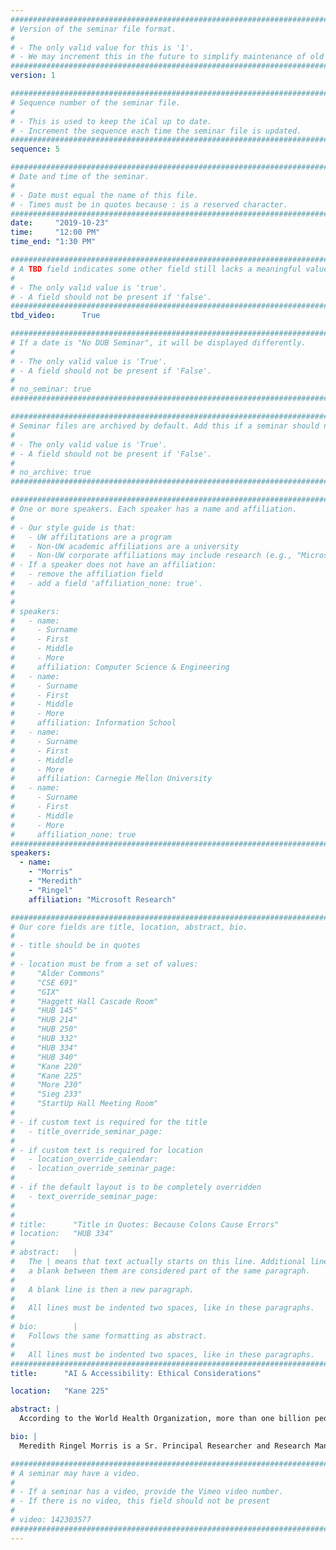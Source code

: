 ```yaml
---
################################################################################
# Version of the seminar file format.
#
# - The only valid value for this is '1'.
# - We may increment this in the future to simplify maintenance of old seminars.
################################################################################
version: 1

################################################################################
# Sequence number of the seminar file.
#
# - This is used to keep the iCal up to date.
# - Increment the sequence each time the seminar file is updated.
################################################################################
sequence: 5

################################################################################
# Date and time of the seminar.
#
# - Date must equal the name of this file.
# - Times must be in quotes because : is a reserved character.
################################################################################
date:     "2019-10-23"
time:     "12:00 PM"
time_end: "1:30 PM"

################################################################################
# A TBD field indicates some other field still lacks a meaningful value.
#
# - The only valid value is 'true'.
# - A field should not be present if 'false'.
################################################################################
tbd_video:      True

################################################################################
# If a date is "No DUB Seminar", it will be displayed differently.
#
# - The only valid value is 'True'.
# - A field should not be present if 'False'.
#
# no_seminar: true
################################################################################

################################################################################
# Seminar files are archived by default. Add this if a seminar should not be.
#
# - The only valid value is 'True'.
# - A field should not be present if 'False'.
#
# no_archive: true
################################################################################

################################################################################
# One or more speakers. Each speaker has a name and affiliation.
#
# - Our style guide is that:
#   - UW affilitations are a program
#   - Non-UW academic affiliations are a university
#   - Non-UW corporate affiliations may include research (e.g., "Microsoft Research")
# - If a speaker does not have an affiliation:
#   - remove the affiliation field
#   - add a field 'affiliation_none: true'.
#
#
# speakers:
#   - name: 
#     - Surname
#     - First
#     - Middle
#     - More
#     affiliation: Computer Science & Engineering 
#   - name: 
#     - Surname
#     - First
#     - Middle
#     - More
#     affiliation: Information School 
#   - name: 
#     - Surname
#     - First
#     - Middle
#     - More
#     affiliation: Carnegie Mellon University 
#   - name:
#     - Surname
#     - First
#     - Middle
#     - More
#     affiliation_none: true
################################################################################
speakers:
  - name:
    - "Morris"
    - "Meredith"
    - "Ringel"
    affiliation: "Microsoft Research"

################################################################################
# Our core fields are title, location, abstract, bio.
#
# - title should be in quotes
#
# - location must be from a set of values:
#     "Alder Commons"
#     "CSE 691"
#     "GIX"
#     "Haggett Hall Cascade Room"
#     "HUB 145"
#     "HUB 214"
#     "HUB 250"
#     "HUB 332"
#     "HUB 334"
#     "HUB 340"
#     "Kane 220"
#     "Kane 225"
#     "More 230"
#     "Sieg 233"
#     "StartUp Hall Meeting Room"
#
# - if custom text is required for the title
#   - title_override_seminar_page:
#
# - if custom text is required for location
#   - location_override_calendar:
#   - location_override_seminar_page:
#
# - if the default layout is to be completely overridden
#   - text_override_seminar_page:
#
#
# title:      "Title in Quotes: Because Colons Cause Errors"
# location:   "HUB 334"
#
# abstract:   |
#   The | means that text actually starts on this line. Additional lines without
#   a blank between them are considered part of the same paragraph.
#
#   A blank line is then a new paragraph.
#
#   All lines must be indented two spaces, like in these paragraphs.
#
# bio:        |
#   Follows the same formatting as abstract.
#
#   All lines must be indented two spaces, like in these paragraphs.
################################################################################
title:      "AI & Accessibility: Ethical Considerations"

location:   "Kane 225"

abstract: |
  According to the World Health Organization, more than one billion people worldwide have disabilities. The field of disability studies defines disability through a social lens, which considers people disabled to the extent that society creates accessibility barriers. AI technologies offer the possibility of removing many accessibility barriers. For example, computer vision might give people who are blind a better sense of the visual world, speech recognition and translation technologies might offer real-time captioning for people who are hard of hearing, and new robotic systems might augment the capabilities of people with mobility restrictions. Considering the needs of users with disabilities can help technologists identify high-impact challenges whose solutions can advance the state of AI for all users. At the same time, ethical challenges such as inclusion, bias, privacy, error, expectation setting, simulated data, and social acceptability must be considered. In this lecture, I will define these seven challenges, provide examples of how they relate to AI for Accessibility technologies, and discuss future considerations in this space.

bio: |
  Meredith Ringel Morris is a Sr. Principal Researcher and Research Manager at Microsoft Research; she is also an Affiliate Professor at the University of Washington in the School of Computer Science and Engineering and in the Information School. Dr. Morris leads MSR’s Ability team, which conducts research in HCI and AI with the goal of developing innovative technologies that extend the capabilities of and enhance quality of life for people with disabilities. She is an internationally-recognized expert in Human-Computer Interaction, and has conducted foundational research in several areas including gesture design, social search, and accessibility. She has served as the general chair for ACM’s CSCW conference, and has previously served as Technical Program Chair of the CHI, CSCW, ASSETS, and Interactive Tabletops & Surfaces conferences. Dr. Morris is a past member of the TOCHI editorial board and of the CSCW and CHI steering committees. She has been recognized as one of Technology Review’s “35 under 35” for her work on collaborative web search, and was named an ACM Distinguished Scientist for her contributions to HCI research. She is the author of more than 100 peer-reviewed research articles, many of which have been recognized with best paper awards; her publications are available at http://aka.ms/merrie. Dr. Morris earned her Sc.B. in computer science from Brown University, and her M.S. and Ph.D. in computer science from Stanford University.

################################################################################
# A seminar may have a video.
#
# - If a seminar has a video, provide the Vimeo video number.
# - If there is no video, this field should not be present
#
# video: 142303577
################################################################################
---
```

